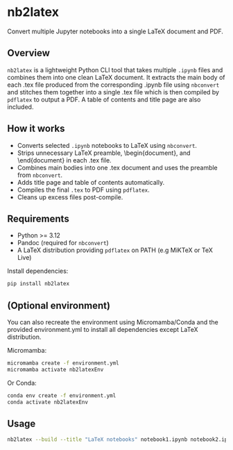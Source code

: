 # nb2latex

Convert multiple Jupyter notebooks into a single LaTeX document and PDF.

## Overview

`nb2latex` is a lightweight Python CLI tool that takes multiple `.ipynb` files and combines them into one clean LaTeX document. It extracts the main body of each .tex file produced from the corresponding .ipynb file using `nbconvert` and stitches them together into a single .tex file which is then compiled by `pdflatex` to output a PDF. A table of contents and title page are also included.

## How it works

- Converts selected `.ipynb` notebooks to LaTeX using `nbconvert`.
- Strips unnecessary LaTeX preamble, \begin{document}, and \end{document} in each .tex file.
- Combines main bodies into one .tex document and uses the preamble from `nbconvert`.
- Adds title page and table of contents automatically.
- Compiles the final `.tex` to PDF using `pdflatex`.
- Cleans up excess files post-compile.


## Requirements

- Python >= 3.12 
- Pandoc (required for `nbconvert`)
- A LaTeX distribution providing `pdflatex` on PATH (e.g MiKTeX or TeX Live)

Install dependencies:

```bash
pip install nb2latex
```

## (Optional environment)

You can also recreate the environment using Micromamba/Conda and the provided environment.yml to install all dependencies except LaTeX distribution.

Micromamba:
```bash
micromamba create -f environment.yml
micromamba activate nb2latexEnv
```
Or Conda:
```bash
conda env create -f environment.yml
conda activate nb2latexEnv
```

## Usage

```bash
nb2latex --build --title "LaTeX notebooks" notebook1.ipynb notebook2.ipynb notebook3.ipynb
```


